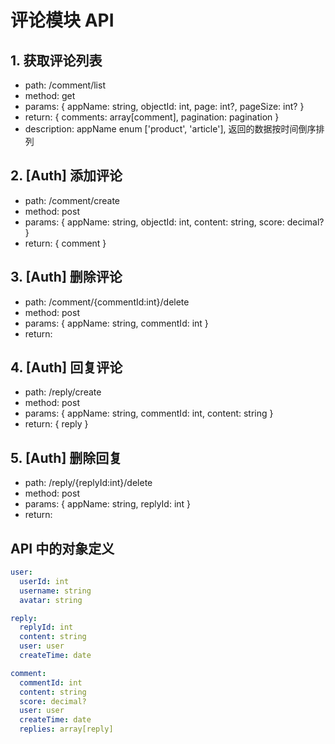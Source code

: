 # 评论模块 API

## 1. 获取评论列表
   - path: /comment/list
   - method: get
   - params: { appName: string, objectId: int, page: int?, pageSize: int? }
   - return: { comments: array[comment], pagination: pagination }
   - description: appName enum ['product', 'article'], 返回的数据按时间倒序排列
## 2. [Auth] 添加评论
   - path: /comment/create
   - method: post
   - params: { appName: string, objectId: int, content: string, score: decimal? }
   - return: { comment }
## 3. [Auth] 删除评论
   - path: /comment/{commentId:int}/delete
   - method: post
   - params: { appName: string, commentId: int }
   - return: 
## 4. [Auth] 回复评论
   - path: /reply/create
   - method: post
   - params: { appName: string, commentId: int, content: string }
   - return: { reply }
## 5. [Auth] 删除回复
   - path: /reply/{replyId:int}/delete
   - method: post
   - params: { appName: string, replyId: int }
   - return: 

## API 中的对象定义

```yml
user:
  userId: int
  username: string
  avatar: string

reply:
  replyId: int
  content: string
  user: user
  createTime: date

comment:
  commentId: int
  content: string
  score: decimal?
  user: user
  createTime: date
  replies: array[reply]
```
